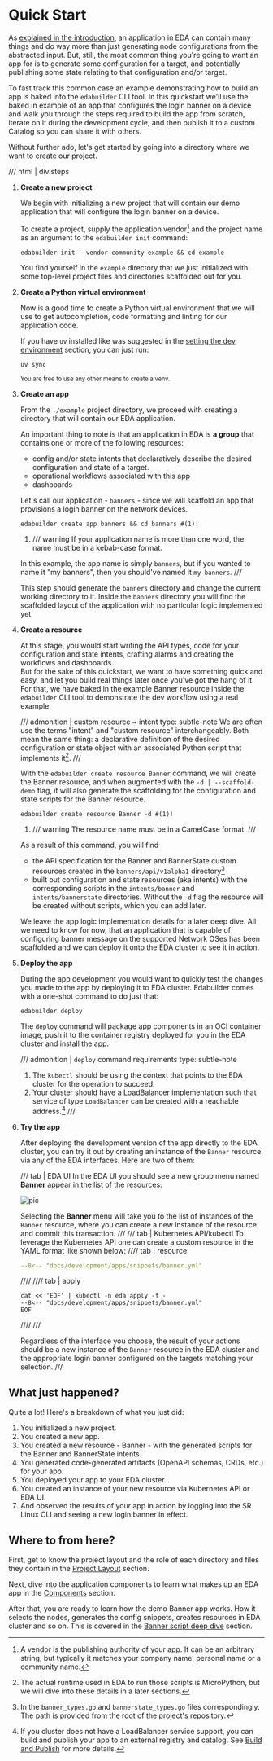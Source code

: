 # Quick Start

As [explained in the introduction](index.md#theres-an-app-for-that), an application in EDA can contain many things and do way more than just generating node configurations from the abstracted input. But, still, the most common thing you're going to want an app for is to generate some configuration for a target, and potentially publishing some state relating to that configuration and/or target.

To fast track this common case an example demonstrating how to build an app is baked into the `edabuilder` CLI tool. In this quickstart we'll use the baked in example of an app that configures the login banner on a device and walk you through the steps required to build the app from scratch, iterate on it during the development cycle, and then publish it to a custom Catalog so you can share it with others.

Without further ado, let's get started by going into a directory where we want to create our project.

/// html | div.steps

1. **Create a new project**

    We begin with initializing a new project that will contain our demo application that will configure the login banner on a device.

    To create a project, supply the application vendor[^1] and the project name as an argument to the `edabuilder init` command:

    ```shell
    edabuilder init --vendor community example && cd example
    ```

    You find yourself in the `example` directory that we just initialized with some top-level project files and directories scaffolded out for you.

2. **Create a Python virtual environment**

    Now is a good time to create a Python virtual environment that we will use to get autocompletion, code formatting and linting for our application code.

    If you have `uv` installed like was suggested in the [setting the dev environment](setup-env.md) section, you can just run:

    ```shell
    uv sync
    ```

    <small>You are free to use any other means to create a venv.</small>

3. **Create an app**

    From the `./example` project directory, we proceed with creating a directory that will contain our EDA application.

    An important thing to note is that an application in EDA is **a group** that contains one or more of the following resources:

    - config and/or state intents that declaratively describe the desired configuration and state of a target.
    - operational workflows associated with this app
    - dashboards

    Let's call our application - `banners` - since we will scaffold an app that provisions a login banner on the network devices.

    ```shell
    edabuilder create app banners && cd banners #(1)!
    ```

    1. /// warning
    If your application name is more than one word, the name must be in a kebab-case format.

    In this example, the app name is simply `banners`, but if you wanted to name it "my banners", then you should've named it `my-banners`.
    ///

    This step should generate the `banners` directory and change the current working directory to it. Inside the `banners` directory you will find the scaffolded layout of the application with no particular logic implemented yet.

4. **Create a resource**

    At this stage, you would start writing the API types, code for your configuration and state intents, crafting alarms and creating the workflows and dashboards.  
    But for the sake of this quickstart, we want to have something quick and easy, and let you build real things later once you've got the hang of it. For that, we have baked in the example Banner resource inside the `edabuilder` CLI tool to demonstrate the dev workflow using a real example.

    /// admonition | custom resource ~ intent
        type: subtle-note
    We are often use the terms "intent" and "custom resource" interchangeably. Both mean the same thing: a declarative definition of the desired configuration or state object with an associated Python script that implements it[^2].
    ///

    With the `edabuilder create resource Banner` command, we will create the Banner resource, and when augmented with the `-d | --scaffold-demo` flag, it will also generate the scaffolding for the configuration and state scripts for the Banner resource.

    ```shell
    edabuilder create resource Banner -d #(1)!
    ```

    1. /// warning
       The resource name must be in a CamelCase format.
      ///

    As a result of this command, you will find

    - the API specification for the Banner and BannerState custom resources created in the `banners/api/v1alpha1` directory[^3]
    - built out configuration and state resources (aka intents) with the corresponding scripts in the `intents/banner` and `intents/bannerstate` directories. Without the `-d` flag the resource will be created without scripts, which you can add later.

    We leave the app logic implementation details for a later deep dive. All we need to know for now, that an application that is capable of configuring banner message on the supported Network OSes has been scaffolded and we can deploy it onto the EDA cluster to see it in action.

5. **Deploy the app**

    During the app development you would want to quickly test the changes you made to the app by deploying it to EDA cluster. Edabuilder comes with a one-shot command to do just that:

    ```shell
    edabuilder deploy
    ```

    The `deploy` command will package app components in an OCI container image, push it to the container registry deployed for you in the EDA cluster and install the app.

    /// admonition | `deploy` command requirements
        type: subtle-note
    1. The `kubectl` should be using the context that points to the EDA cluster for the operation to succeed.
    2. Your cluster should have a LoadBalancer implementation such that service of type `LoadBalancer` can be created with a reachable address.[^4]
    ///

6. **Try the app**

    After deploying the development version of the app directly to the EDA cluster, you can try it out by creating an instance of the `Banner` resource via any of the EDA interfaces. Here are two of them:

    /// tab | EDA UI
    In the EDA UI you should see a new group menu named **Banner** appear in the list of the resources:

    ![pic](https://github.com/user-attachments/assets/12db0509-7fd4-4d70-b124-e65f41d7de31)

    Selecting the **Banner** menu will take you to the list of instances of the `Banner` resource, where you can create a new instance of the resource and commit this transaction.
    ///
    /// tab | Kubernetes API/kubectl
    To leverage the Kubernetes API one can create a custom resource in the YAML format like shown below:
    //// tab | resource

    ```yaml
    --8<-- "docs/development/apps/snippets/banner.yml"
    ```

    ////
    //// tab | apply

    ```shell
    cat << 'EOF' | kubectl -n eda apply -f -
    --8<-- "docs/development/apps/snippets/banner.yml"
    EOF
    ```

    ////
    ///

    Regardless of the interface you choose, the result of your actions should be a new instance of the `Banner` resource in the EDA cluster and the appropriate login banner configured on the targets matching your selection.
///

## What just happened?

Quite a lot! Here's a breakdown of what you just did:

1. You initialized a new project.
2. You created a new app.
3. You created a new resource - Banner - with the generated scripts for the Banner and BannerState intents.
4. You generated code-generated artifacts (OpenAPI schemas, CRDs, etc.) for your app.
5. You deployed your app to your EDA cluster.
6. You created an instance of your new resource via Kubernetes API or EDA UI.
7. And observed the results of your app in action by logging into the SR Linux CLI and seeing a new login banner in effect.

## Where to from here?

First, get to know the project layout and the role of each directory and files they contain in the [Project Layout](project-layout.md) section.

Next, dive into the application components to learn what makes up an EDA app in the [Components](components.md) section.

After that, you are ready to learn how the demo Banner app works. How it selects the nodes, generates the config snippets, creates resources in EDA cluster and so on. This is covered in the [Banner script deep dive](scripts/banner-script.md) section.

[^1]: A vendor is the publishing authority of your app. It can be an arbitrary string, but typically it matches your company name, personal name or a community name.
[^2]: The actual runtime used in EDA to run those scripts is MicroPython, but we will dive into these details in a later sections.
[^3]: In the `banner_types.go` and `bannerstate_types.go` files correspondingly. The path is provided from the root of the project's repository.
[^4]: If you cluster does not have a LoadBalancer service support, you can build and publish your app to an external registry and catalog. See [Build and Publish](build-publish.md) for more details.
